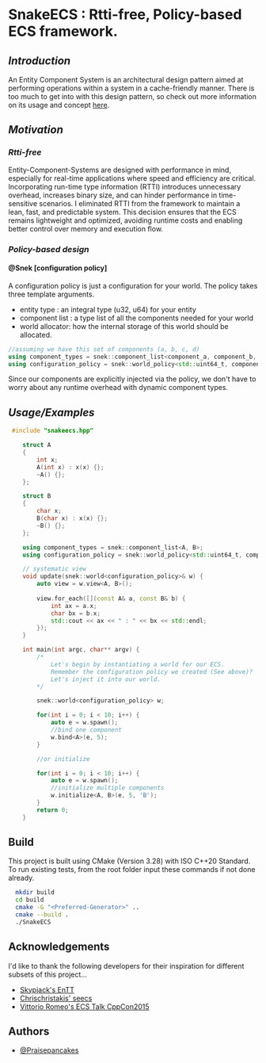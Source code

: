 # SnakeECS : Rtti-free, Policy-based ECS framework.
## **_Introduction_**
An Entity Component System is an architectural design pattern aimed at performing operations within a system in a cache-friendly manner.
There is too much to get into with this design pattern, so check out more information on its usage and concept [here](https://skypjack.github.io/2019-02-14-ecs-baf-part-1/).


## **_Motivation_**
### **_Rtti-free_** 
Entity-Component-Systems are designed with performance in mind, especially for real-time applications where speed and efficiency are critical. Incorporating run-time type information (RTTI) introduces unnecessary overhead, increases binary size, and can hinder performance in time-sensitive scenarios. I eliminated RTTI from the framework to maintain a lean, fast, and predictable system. This decision ensures that the ECS remains lightweight and optimized, avoiding runtime costs and enabling better control over memory and execution flow.

### **_Policy-based design_**

#### @Snek [configuration policy]
A configuration policy is just a configuration for your world. The policy takes three template arguments.

- entity type    : an integral type (u32, u64) for your entity
- component list : a type list of all the components needed for your world
- world allocator: how the internal storage of this world should be allocated.
```c++
//assuming we have this set of components (a, b, c, d)
using component_types = snek::component_list<component_a, component_b, component_c, component_d>;
using configuration_policy = snek::world_policy<std::uint64_t, component_types, std::allocator<std::uint64_t>>;
```
Since our components are explicitly injected via the policy, we don't have to worry about any runtime overhead with dynamic component types.

## **_Usage/Examples_**

```C++
 #include "snakeecs.hpp"

    struct A
    {
        int x;
        A(int x) : x(x) {};
        ~A() {};
    };

    struct B
    {
        char x;
        B(char x) : x(x) {};
        ~B() {};
    };

    using component_types = snek::component_list<A, B>;
    using configuration_policy = snek::world_policy<std::uint64_t, component_types, std::allocator<std::uint64_t>>;

    // systematic view
    void update(snek::world<configuration_policy>& w) {
        auto view = w.view<A, B>();
        
        view.for_each([](const A& a, const B& b) {
            int ax = a.x;
            char bx = b.x;
            std::cout << ax << " : " << bx << std::endl;
        });
    }

    int main(int argc, char** argv) {
        /*
            Let's begin by instantiating a world for our ECS. 
            Remember the configuration policy we created (See above)?
            Let's inject it into our world.
        */

        snek::world<configuration_policy> w;

        for(int i = 0; i < 10; i++) {
            auto e = w.spawn();
            //bind one component
            w.bind<A>(e, 5);
        }

        //or initialize

        for(int i = 0; i < 10; i++) {
            auto e = w.spawn();
            //initialize multiple components
            w.initialize<A, B>(e, 5, 'B');
        }
        return 0;
    }
```


## Build

This project is built using CMake (Version 3.28) with ISO C++20 Standard.
To run existing tests, from the root folder input these commands if not done already.
```bash
  mkdir build 
  cd build
  cmake -G "<Preferred-Generator>" ..
  cmake --build .
  ./SnakeECS
```
    
## Acknowledgements
I'd like to thank the following developers for their inspiration for different subsets of this project...
 - [Skypjack's EnTT](https://github.com/skypjack/entt)
 - [Chrischristakis' seecs](https://github.com/chrischristakis/)
 - [Vittorio Romeo's ECS Talk CppCon2015](https://www.youtube.com/watch?v=NTWSeQtHZ9M&t=2809s)


## Authors

- [@Praisepancakes](https://github.com/PraisePancakes)
